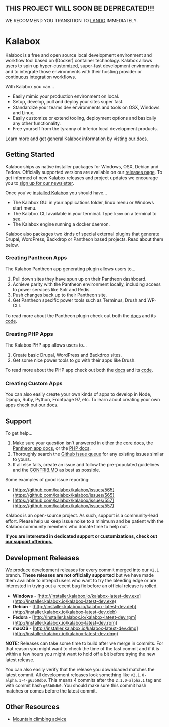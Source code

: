 THIS PROJECT WILL SOON BE DEPRECATED!!!
---------------------------------------

WE RECOMMEND YOU TRANSITION TO [LANDO](https://github.com/lando/lando) IMMEDIATELY.

Kalabox
=======

Kalabox is a free and open source local development environment and workflow tool based on (Docker) container technology. Kalabox allows users to spin up hyper-customized, super-fast development environments and to integrate those environments with their hosting provider or continuous integration workflows.

With Kalabox you can...

  * Easily mimic your production environment on local.
  * Setup, develop, pull and deploy your sites super fast.
  * Standardize your teams dev environments and tools on OSX, Windows and Linux.
  * Easily customize or extend tooling, deployment options and basically any other functionality.
  * Free yourself from the tyranny of inferior local development products.

Learn more and get general Kalabox information by visting [our docs](http://docs.kalabox.io).

Getting Started
---------------

Kalabox ships as native installer packages for Windows, OSX, Debian and Fedora. Officially supported versions are available on our [releases page](https://github.com/kalabox/kalabox/releases). To get informed of new Kalabox releases and project updates we encourage you to [sign up for our newsletter](http://www.kalabox.io/).

Once you've [installed Kalabox](http://docs.kalabox.io/en/stable/users/install/#installation) you should have...

  * The Kalabox GUI in your applications folder, linux menu or Windows start menu.
  * The Kalabox CLI available in your terminal. Type `kbox` on a terminal to see.
  * The Kalabox engine running a docker daemon.

Kalabox also packages two kinds of special external plugins that generate Drupal, WordPress, Backdrop or Pantheon based projects. Read about them below.

### Creating Pantheon Apps

The Kalabox Pantheon app generating plugin allows users to...

  1. Pull down sites they have spun up on their Pantheon dashboard.
  2. Achieve parity with the Pantheon environment locally, including access to power services like Solr and Redis.
  3. Push changes back up to their Pantheon site.
  4. Get Pantheon specific power tools such as Terminus, Drush and WP-CLI.

To read more about the Pantheon plugin check out both the [docs](http://pantheon.kalabox.io/) and its [code](https://github.com/kalabox/kalabox-app-pantheon).

### Creating PHP Apps

The Kalabox PHP app allows users to...

  1. Create basic Drupal, WordPress and Backdrop sites.
  2. Get some nice power tools to go with their apps like Drush.

To read more about the PHP app check out both the [docs](http://php.kalabox.io/) and its [code](https://github.com/kalabox/kalabox-app-php).

### Creating Custom Apps

You can also easily create your own kinds of apps to develop in Node, Django, Ruby, Python, Frontpage 97, etc. To learn about creating your own apps check out [our docs](http://docs.kalabox.io).

Support
-------

To get help...

  1. Make sure your question isn't answered in either the [core docs](http://support.kalabox.io/en/stable/), the [Pantheon app docs](http://pantheon.kalabox.io/), or the [PHP docs](http://php.kalabox.io/).
  2. Thoroughly search the [Github issue queue](https://github.com/kalabox/kalabox/issues) for any existing issues similar to yours.
  3. If all else fails, create an issue and follow the pre-populated guidelines and the [CONTRIB.MD](https://raw.githubusercontent.com/kalabox/kalabox/v0.13/CONTRIBUTING.md) as best as possible.

Some examples of good issue reporting:

  - [https://github.com/kalabox/kalabox/issues/565](https://github.com/kalabox/kalabox/issues/565)
  - [https://github.com/kalabox/kalabox/issues/557](https://github.com/kalabox/kalabox/issues/557)

Kalabox is an open-source project. As such, support is a community-lead effort. Please help us keep issue noise to a minimum and be patient with the Kalabox community members who donate time to help out.

**If you are interested in dedicated support or customizations, check out [our support offerings.](http://kalabox.io/support)**

Development Releases
--------------------

We produce development releases for every commit merged into our `v2.1` branch. **These releases are not officially supported** but we have made them available to intrepid users who want to try the bleeding edge or are interested in trying out a recent bug fix before
an official release is rolled.

  * **Windows** - [http://installer.kalabox.io/kalabox-latest-dev.exe](http://installer.kalabox.io/kalabox-latest-dev.exe)
  * **Debian** - [http://installer.kalabox.io/kalabox-latest-dev.deb](http://installer.kalabox.io/kalabox-latest-dev.deb)
  * **Fedora** - [http://installer.kalabox.io/kalabox-latest-dev.rpm](http://installer.kalabox.io/kalabox-latest-dev.rpm)
  * **macOS** - [http://installer.kalabox.io/kalabox-latest-dev.dmg](http://installer.kalabox.io/kalabox-latest-dev.dmg)

**NOTE:** Releases can take some time to build after we merge in commits. For that reason you might want to check the time of the last commit and if it is within a few hours you might want to hold off a bit before trying the new latest release.

You can also easily verify that the release you downloaded matches the latest commit. All development releases look something like `v2.1.0-alpha.1-4-g63b0db0`. This means 4 commits after the `2.1.0-alpha.1` tag and with commit hash `g63b0db0`. You should make sure this commit hash matches or comes before the latest commit.

Other Resources
---------------

* [Mountain climbing advice](https://www.youtube.com/watch?v=tkBVDh7my9Q)
